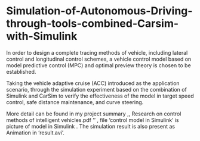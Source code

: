 # Simulation-of-Autonomous-Driving-through-tools-combined-Carsim-with-Simulink

In order to design a complete tracing methods of vehicle, including lateral control and longitudinal control schemes, a vehicle control model based on model predictive control (MPC) and optimal preview theory is chosen to be established. 

Taking the vehicle adaptive cruise (ACC) introduced as the application scenario, through the simulation experiment based on the combination of Simulink and CarSim to verify the effectiveness of the model in target speed control, safe distance maintenance, and curve steering.

More detail can be found in my project summary ,, Research on control methods of intelligent vehicles.pdf ’’ , file ‘control model in Simulink’ is picture of model in Simulink . The simulation result is also present as Animation in ‘result.avi’.

